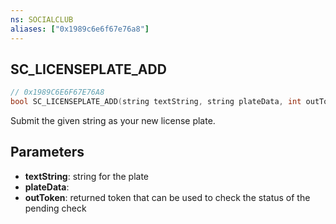 ```yaml
---
ns: SOCIALCLUB
aliases: ["0x1989c6e6f67e76a8"]
---
```

## SC_LICENSEPLATE_ADD

```c
// 0x1989C6E6F67E76A8
bool SC_LICENSEPLATE_ADD(string textString, string plateData, int outToken);
```

Submit the given string as your new license plate.


## Parameters
* **textString**: string for the plate
* **plateData**: 
* **outToken**: returned token that can be used to check the status of the pending check

